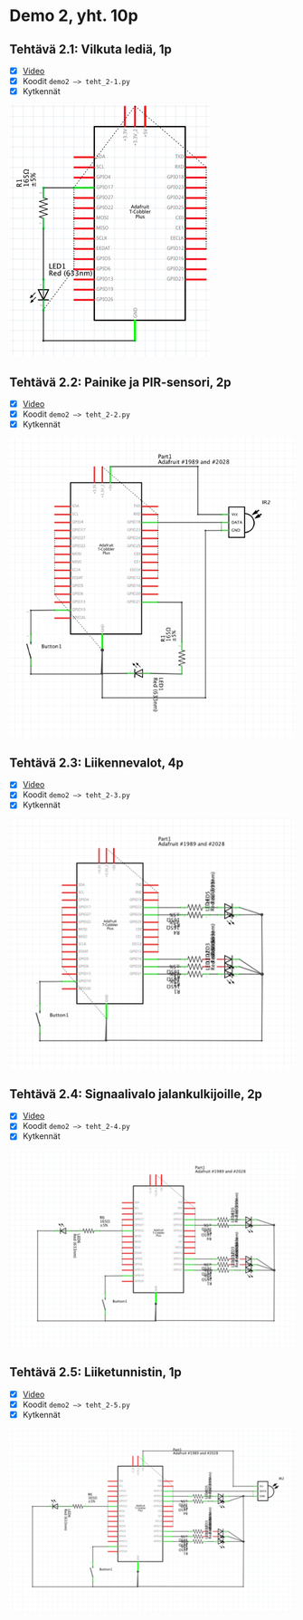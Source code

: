 # Demo 2, yht. 10p

## Tehtävä 2.1: Vilkuta lediä, 1p

- [x] [Video](https://streamable.com/p4sv6)
- [x] Koodit `demo2 –> teht_2-1.py`
- [x] Kytkennät

![Tehtävä 2.1 kytkennät](https://github.com/rennehir/TIEA345/raw/master/images/Screenshot%202019-02-15%20at%2015.59.46.png)

## Tehtävä 2.2: Painike ja PIR-sensori, 2p

- [x] [Video](https://streamable.com/106lw)
- [x] Koodit `demo2 –> teht_2-2.py`
- [x] Kytkennät

![Tehtävä 2.2 kytkennät](https://github.com/rennehir/TIEA345/raw/master/images/teht_2-2.png)

## Tehtävä 2.3: Liikennevalot, 4p

- [x] [Video](https://streamable.com/qh5rv)
- [x] Koodit `demo2 –> teht_2-3.py`
- [x] Kytkennät

![Tehtävä 2.3 kytkennät](https://github.com/rennehir/TIEA345/raw/master/images/teht_2-3.png)

## Tehtävä 2.4: Signaalivalo jalankulkijoille, 2p

- [x] [Video](https://streamable.com/ildzi)
- [x] Koodit `demo2 –> teht_2-4.py`
- [x] Kytkennät

![Tehtävä 2.4 kytkennät](https://github.com/rennehir/TIEA345/raw/master/images/teht_2-4.png)

## Tehtävä 2.5: Liiketunnistin, 1p

- [x] [Video](https://streamable.com/ekvpg)
- [x] Koodit `demo2 –> teht_2-5.py`
- [x] Kytkennät

![Tehtävä 2.5 kytkennät](https://github.com/rennehir/TIEA345/raw/master/images/teht_2-5.png)

